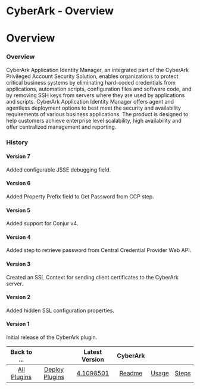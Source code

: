 
CyberArk - Overview
===================

# Overview


### Overview




CyberArk Application Identity Manager, an integrated part of the CyberArk Privileged Account Security Solution, enables organizations to protect critical business systems by eliminating hard-coded credentials from applications, automation scripts, configuration files and software code, and by removing SSH keys from servers where they are used by applications and scripts. CyberArk Application Identity Manager offers agent and agentless deployment options to best meet the security and availability requirements of various business applications. The product is designed to help customers achieve enterprise level scalability, high availability and offer centralized management and reporting.

### History

#### Version 7

Added configurable JSSE debugging field.

#### Version 6

Added Property Prefix field to Get Password from CCP step.

#### Version 5

Added support for Conjur v4.

#### Version 4

Added step to retrieve password from Central Credential Provider Web API.

#### Version 3

Created an SSL Context for sending client certificates to the CyberArk server.

#### Version 2

Added hidden SSL configuration properties.

#### Version 1

Initial release of the CyberArk plugin.


|Back to ...||Latest Version|CyberArk |||
| :---: | :---: | :---: | :---: | :---: | :---: |
|[All Plugins](../../index.md)|[Deploy Plugins](../README.md)|[4.1098501](https://raw.githubusercontent.com/UrbanCode/IBM-UCD-PLUGINS/main/files/cyberark/cyberark-4.1098501.zip)|[Readme](README.md)|[Usage](usage.md)|[Steps](steps.md)|
